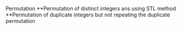 Permutation
**Permutation of distinct integers ans using STL method
**Permutation of duplicate integers but not repeating the duplicate permutation
